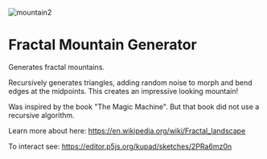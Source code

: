 ![mountain2](https://user-images.githubusercontent.com/3877113/149983310-396dfb8b-9ff9-4e9c-8960-92c721e13f14.png)

# Fractal Mountain Generator

Generates fractal mountains. 

Recursively generates triangles, adding random noise to morph and bend edges at the midpoints. This creates an impressive looking mountain! 

Was inspired by the book "The Magic Machine". But that book did not use a recursive algorithm.

Learn more about here: https://en.wikipedia.org/wiki/Fractal_landscape



To interact see: https://editor.p5js.org/kupad/sketches/2PRa6mz0n
